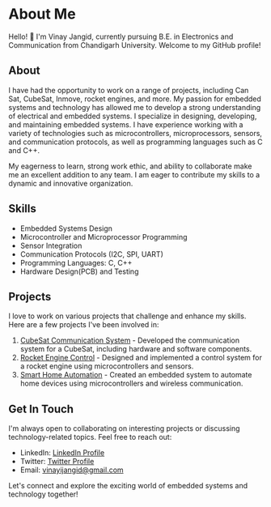 # About Me

Hello! 👋 I'm Vinay Jangid, currently pursuing B.E. in Electronics and Communication from Chandigarh University. Welcome to my GitHub profile!

## About

I have had the opportunity to work on a range of projects, including Can Sat, CubeSat, Inmove, rocket engines, and more. My passion for embedded systems and technology has allowed me to develop a strong understanding of electrical and embedded systems. I specialize in designing, developing, and maintaining embedded systems. I have experience working with a variety of technologies such as microcontrollers, microprocessors, sensors, and communication protocols, as well as programming languages such as C and C++.

My eagerness to learn, strong work ethic, and ability to collaborate make me an excellent addition to any team. I am eager to contribute my skills to a dynamic and innovative organization.

## Skills

- Embedded Systems Design
- Microcontroller and Microprocessor Programming
- Sensor Integration
- Communication Protocols (I2C, SPI, UART)
- Programming Languages: C, C++
- Hardware Design(PCB) and Testing

## Projects

I love to work on various projects that challenge and enhance my skills. Here are a few projects I've been involved in:

1. [CubeSat Communication System](https://github.com/username/cubesat-communication) - Developed the communication system for a CubeSat, including hardware and software components.
2. [Rocket Engine Control](https://github.com/username/rocket-engine-control) - Designed and implemented a control system for a rocket engine using microcontrollers and sensors.
3. [Smart Home Automation](https://github.com/username/smart-home-automation) - Created an embedded system to automate home devices using microcontrollers and wireless communication.

## Get In Touch

I'm always open to collaborating on interesting projects or discussing technology-related topics. Feel free to reach out:

- LinkedIn: [LinkedIn Profile](https://www.linkedin.com/in/vinay-jangid-8a1a55200/)
- Twitter: [Twitter Profile](https://twitter.com/home)
- Email: [vinayijangid@gmail.com](mailto:vinayijangid@gmail.com)

Let's connect and explore the exciting world of embedded systems and technology together!
